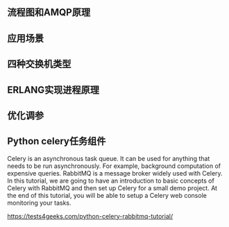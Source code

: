 
## 流程图和AMQP原理
## 应用场景
## 四种交换机类型
## ERLANG实现进程原理
## 优化调参
## Python celery任务组件


Celery is an asynchronous task queue. It can be used for anything that needs to be run asynchronously. For example, background computation of expensive queries. RabbitMQ is a message broker widely used with Celery. In this tutorial, we are going to have an introduction to basic concepts of Celery with RabbitMQ and then set up Celery for a small demo project. At the end of this tutorial, you will be able to setup a Celery web console monitoring your tasks.

https://tests4geeks.com/python-celery-rabbitmq-tutorial/

